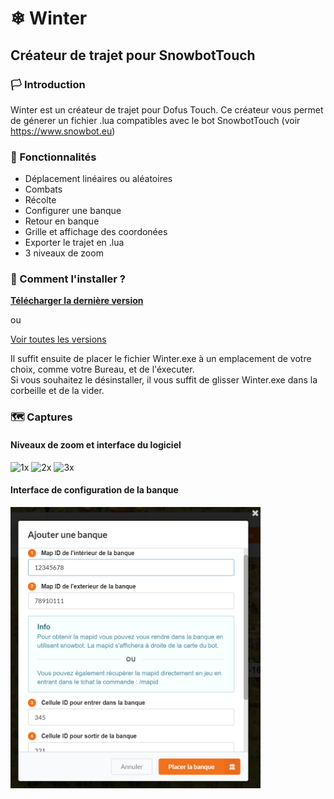 # ❄ Winter
## Créateur de trajet pour SnowbotTouch

### 🏳 Introduction

Winter est un créateur de trajet pour Dofus Touch.
Ce créateur vous permet de génerer un fichier .lua compatibles avec le bot SnowbotTouch (voir https://www.snowbot.eu)

### 🏴 Fonctionnalités
- Déplacement linéaires ou aléatoires
- Combats
- Récolte
- Configurer une banque
- Retour en banque
- Grille et affichage des coordonées
- Exporter le trajet en .lua
- 3 niveaux de zoom

### 🏁 Comment l'installer ?
**[Télécharger la dernière version](https://github.com/F4kir/winter-releases/releases/latest/download/Winter.exe)**

ou

[Voir toutes les versions](https://github.com/F4kir/winter-releases/releases/)  

Il suffit ensuite de placer le fichier Winter.exe à un emplacement de votre choix, comme votre Bureau, et de l'éxecuter.  
Si vous souhaitez le désinstaller, il vous suffit de glisser Winter.exe dans la corbeille et de la vider.

### 🗺 Captures

#### Niveaux de zoom et interface du logiciel
![1x](https://github.com/F4kir/winter-releases/raw/master/zoom%20min.png)
![2x](https://github.com/F4kir/winter-releases/raw/master/zoom%20mid.png)
![3x](https://github.com/F4kir/winter-releases/raw/master/zoom%20max.png)

#### Interface de configuration de la banque
<img src="https://github.com/F4kir/winter-releases/raw/master/bank-modal.png" data-canonical-src="https://github.com/F4kir/winter-releases/raw/master/bank-modal.png" width="400" />
